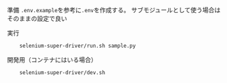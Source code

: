 
準備
`.env.example`を参考に`.env`を作成する。
サブモジュールとして使う場合はそのままの設定で良い

実行
```bash
    selenium-super-driver/run.sh sample.py
```

開発用（コンテナにはいる場合）
```bash
    selenium-super-driver/dev.sh
```
